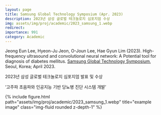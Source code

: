 ```yaml
---
layout: page
title: Samsung Global Technology Symposium (Apr. 2023) 
description: 2023년 삼성 글로벌 테크놀로지 심포지엄 수상
img: assets/img/proj/academic/2023_samsung_1.webp
redirect: 
importance: 991
category: Academic
---
```


Jeong Eun Lee, Hyeon-Ju Jeon, O-Joun Lee, Hae Gyun Lim (2023). High-frequency ultrasound and convolutional neural network: A Potential tool for diagnosis of diabetes mellitus. [Samsung Global Technology Symposium](https://samsung-gts.technology/ict/), Seoul, Korea; April 2023.

2023년 삼성 글로벌 테크놀로지 심포지엄 발표 및 수상

‘고주파 초음파와 인공지능 기반 당뇨병 진단 시스템 개발’

<div class="row">
    <div class="col-sm mt-3 mt-md-0">
        {% include figure.html path="assets/img/proj/academic/2023_samsung_1.webp" title="example image" class="img-fluid rounded z-depth-1" %}
    </div>
</div>
<div class="caption">
    
</div>
